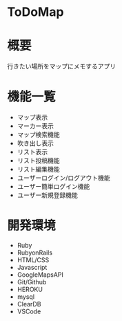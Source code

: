 # ToDoMap
[Heroku]: https://todomap777.herokuapp.com
# 概要
行きたい場所をマップにメモするアプリ
# 機能一覧
- マップ表示
- マーカー表示
- マップ検索機能
- 吹き出し表示
- リスト表示
- リスト投稿機能
- リスト編集機能
- ユーザーログイン/ログアウト機能
- ユーザー簡単ログイン機能
- ユーザー新規登録機能
# 開発環境
- Ruby
- RubyonRails
- HTML/CSS
- Javascript
- GoogleMapsAPI
- Git/Github
- HEROKU
- mysql
- ClearDB
- VSCode

